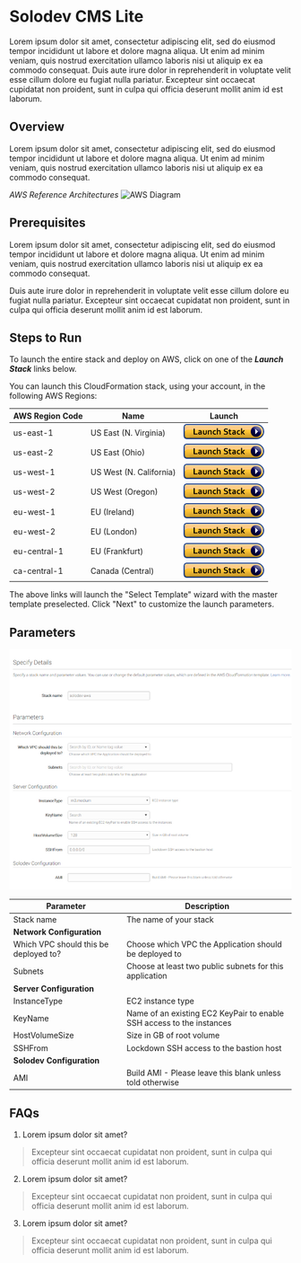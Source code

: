 ﻿# Solodev CMS Lite
Lorem ipsum dolor sit amet, consectetur adipiscing elit, sed do eiusmod tempor incididunt ut labore et dolore magna aliqua. Ut enim ad minim veniam, quis nostrud exercitation ullamco laboris nisi ut aliquip ex ea commodo consequat. Duis aute irure dolor in reprehenderit in voluptate velit esse cillum dolore eu fugiat nulla pariatur. Excepteur sint occaecat cupidatat non proident, sunt in culpa qui officia deserunt mollit anim id est laborum.

## Overview
Lorem ipsum dolor sit amet, consectetur adipiscing elit, sed do eiusmod tempor incididunt ut labore et dolore magna aliqua. Ut enim ad minim veniam, quis nostrud exercitation ullamco laboris nisi ut aliquip ex ea commodo consequat.

*AWS Reference Architectures*
![AWS Diagram](http://via.placeholder.com/898x450)

## Prerequisites
Lorem ipsum dolor sit amet, consectetur adipiscing elit, sed do eiusmod tempor incididunt ut labore et dolore magna aliqua. Ut enim ad minim veniam, quis nostrud exercitation ullamco laboris nisi ut aliquip ex ea commodo consequat.

Duis aute irure dolor in reprehenderit in voluptate velit esse cillum dolore eu fugiat nulla pariatur. Excepteur sint occaecat cupidatat non proident, sunt in culpa qui officia deserunt mollit anim id est laborum.

## Steps to Run
To launch the entire stack and deploy on AWS, click on one of the ***Launch Stack*** links below.

You can launch this CloudFormation stack, using your account, in the following AWS Regions:

AWS Region Code             | Name                       | Launch 
----------------------------|----------------------------|:-------------------------:
us-east-1                   | US East (N. Virginia)      | [![cloudformation-launch-stack](images/cloudformation-launch-stack.png)](https://console.aws.amazon.com/cloudformation/home?region=us-east-1#/stacks/new?stackName=solodev-aws&templateURL=https://s3.amazonaws.com/solodev-aws-ha/aws/solodev-lite-single.yaml)
us-east-2                   | US East (Ohio)             | [![cloudformation-launch-stack](images/cloudformation-launch-stack.png)](#)
us-west-1                   | US West (N. California)    | [![cloudformation-launch-stack](images/cloudformation-launch-stack.png)](#)
us-west-2                   | US West (Oregon)           | [![cloudformation-launch-stack](images/cloudformation-launch-stack.png)](#)
eu-west-1                   | EU (Ireland)               | [![cloudformation-launch-stack](images/cloudformation-launch-stack.png)](#)
eu-west-2                   | EU (London)                | [![cloudformation-launch-stack](images/cloudformation-launch-stack.png)](#)
eu-central-1                | EU (Frankfurt)             | [![cloudformation-launch-stack](images/cloudformation-launch-stack.png)](#)
ca-central-1                | Canada (Central)           | [![cloudformation-launch-stack](images/cloudformation-launch-stack.png)](#)

The above links will launch the "Select Template" wizard with the master template preselected. Click "Next" to customize the launch parameters.

## Parameters
![Parameters](images/parameters-single.jpg)

Parameter                             | Description
------------------------------------- | ---------------------
Stack name     				          | The name of your stack
**Network Configuration**     		  | 
Which VPC should this be deployed to? | Choose which VPC the Application should be deployed to
Subnets     						  | Choose at least two public subnets for this application
**Server Configuration**              | 
InstanceType                          | EC2 instance type
KeyName                               | Name of an existing EC2 KeyPair to enable SSH access to the instances
HostVolumeSize                        | Size in GB of root volume
SSHFrom                               | Lockdown SSH access to the bastion host
**Solodev Configuration**             | 
AMI                                   | Build AMI - Please leave this blank unless told otherwise

## FAQs
1. Lorem ipsum dolor sit amet?
> Excepteur sint occaecat cupidatat non proident, sunt in culpa qui officia deserunt mollit anim id est laborum.

2. Lorem ipsum dolor sit amet?
> Excepteur sint occaecat cupidatat non proident, sunt in culpa qui officia deserunt mollit anim id est laborum.

3. Lorem ipsum dolor sit amet?
> Excepteur sint occaecat cupidatat non proident, sunt in culpa qui officia deserunt mollit anim id est laborum.
